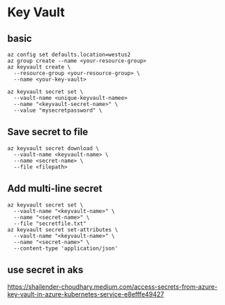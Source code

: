 # Key Vault

## basic
```
az config set defaults.location=westus2
az group create --name <your-resource-group>
az keyvault create \
  --resource-group <your-resource-group> \
  --name <your-key-vault>
  
az keyvault secret set \
  --vault-name <unique-keyvault-namee>  
  --name "<keyvault-secret-name>" \
  --value "mysecretpassword" \
```

## Save secret to file
```
az keyvault secret download \
  --vault-name <keyvault-name> \
  --name <secret-name> \
  --file <filepath>
```    

## Add multi-line secret
```
az keyvault secret set \
  --vault-name "<keyvault-name>" \
  --name "<secret-name>" \
  --file "secretfile.txt"
az keyvault secret set-attributes \
  --vault-name "<keyvault-name>" \
  --name "<secret-name>" \
  --content-type 'application/json'
```

## use secret in aks
https://shailender-choudhary.medium.com/access-secrets-from-azure-key-vault-in-azure-kubernetes-service-e8efffe49427
